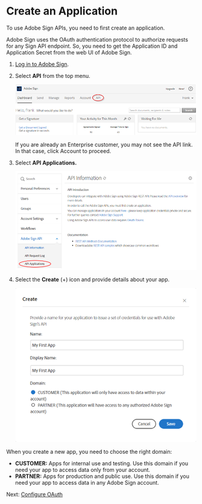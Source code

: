 # Create an Application

To use Adobe Sign APIs, you need to first create an application.

Adobe Sign uses the OAuth authentication protocol to authorize requests for any Sign API endpoint. So, you need to get the Application ID and Application Secret from the web UI of Adobe Sign.  

1. [Log in to Adobe Sign](https://secure.adobesign.com/public/login).

2.  Select **API** from the top menu.  

    ![Selecting API access](../img/sign_gstarted_1.png) 
    
    If you are already an Enterprise customer, you may not see the API link. In that case, click Account to proceed.

3. Select **API Applications.**  

    ![Selecting API Applications](../img/sign_gstarted_2.png)  

4. Select the **Create** (+) icon and provide details about your app.  

    ![Creating a new app](../img/sign_gstarted_3.png)

When you create a new app, you need to choose the right domain:

- **CUSTOMER:**  Apps for internal use and testing. Use this domain if you need your app to access data only from your account.
- **PARTNER:**  Apps for production and public use. Use this domain if you need your app to access data in any Adobe Sign account.

Next: [Configure OAuth](configure_oauth.md)


